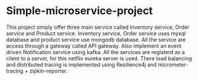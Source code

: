 # Simple-microservice-project
This project simply offer three main service called Inventory service, Order service and Product service. 
Inventory service, Order service uses mysql database and product service use mongodb database. 
All the service are access through a gateway called API gateway. 
Also implement an event driven Notification service using kafka. 
All the services are registerd as a client to a server, for this netflix eureka server is used. 
There load balancing and distributed tracing is implemented using Resilience4j and micrometer-tracing + zipkin-reporter.
